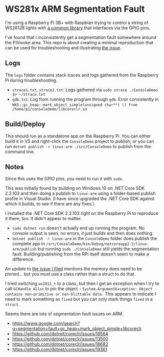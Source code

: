 # WS281x ARM Segmentation Fault

I'm using a Raspberry Pi 3B+ with Raspbian trying to control a string of WS2812B lights with [a common library](https://github.com/jgarff/rpi_ws281x) that interfaces via the GPIO pins.

I've found that I inconsistently get a segmentation fault somewhere around the P/Invoke area. This repo is about creating a minimal reproduction that can be used for troubleshooting and illustrating [the issue](https://github.com/dotnet/coreclr/issues/22384).

## Logs

The `logs` folder contains stack traces and logs gathered from the Raspberry Pi during troubleshooting.

- `strace1.txt`, `strace2.txt`: Logs gathered via `sudo strace ./ConsoleDemo $> ~/strace.txt`
- `gdb.txt`: Log from running the program through `gdb`. Error consistently in `WKS::gc_heap::mark_object_simple(unsigned char**) () from /home/pi/consoledemo/libcoreclr.so`

## Build/Deploy

This should run as a standalone app on the Raspberry Pi. You can either build it in VS and right-click the `ConsoleDemo` project to publish; or you can run `dotnet publish -r linux-arm ./src/ConsoleDemo` to publish from the command line.

## Notes

Since this uses the GPIO pins, you need to run it with `sudo`.

This was initially found by building on Windows 10 on .NET Core SDK 2.2.103 and then doing a publish to `linux-arm` using a folder-based publish profile in Visual Studio. (I have since upgraded the .NET Core SDK against which it builds, to see if there are any fixes.)

I installed the .NET Core SDK 2.2.103 right on the Raspberry Pi to reproduce it there, too. It didn't appear to matter.

- `sudo dotnet run` doesn't actually end up running the program. No console output is seen, no errors, it just builds and then does nothing.
- `dotnet publish -r linux-arm` in the `ConsoleDemo` folder does publish the complete app in `/src/ConsoleDemo/bin/Debug/netcoreapp2.2/linux-arm/publish` but running `sudo ./ConsoleDemo` still yields the segmentation fault. Building/publishing from the RPi itself doesn't seem to make a difference.

An update to [the issue I filed](https://github.com/dotnet/coreclr/issues/22384) mentions the memory does need to be pinned... but you must use a class rather than a struct to do that.

I tried switching `ws2811_t` to a class, but then I get an exception when I try to call `GCHandle.Alloc` to pin the object - `System.ArgumentException: Object contains non-primitive or non-blittable data.` This appears to indicate I need to mark something as `fixed` but you can only mark things `fixed` in a `struct`.

Seems there are lots of segmentation fault issues on ARM.

- https://www.google.com/search?q=segmentation+fault+gc_heap+mark_object_simple+libcoreclr
- https://github.com/dotnet/coreclr/issues/18564
- https://github.com/dotnet/coreclr/issues/13500
- https://github.com/dotnet/coreclr/issues/18682
- https://github.com/dotnet/coreclr/issues/19361
